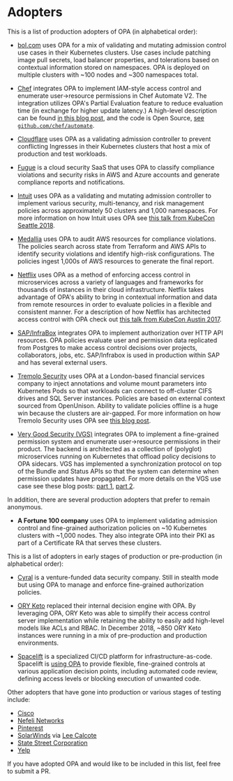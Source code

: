 # Adopters

This is a list of production adopters of OPA (in alphabetical order):

* [bol.com](https://www.bol.com/) uses OPA for a mix of
  validating and mutating admission control use cases in their
  Kubernetes clusters. Use cases include patching image pull secrets,
  load balancer properties, and tolerations based on contextual
  information stored on namespaces. OPA is deployed on multiple
  clusters with ~100 nodes and ~300 namespaces total.

* [Chef](https://www.chef.io/) integrates OPA to implement IAM-style
  access control and enumerate user->resource permissions in Chef
  Automate V2. The integration utilizes OPA's Partial Evaluation
  feature to reduce evaluation time (in exchange for higher update
  latency.) A high-level description can be found [in this blog
  post](https://blog.chef.io/2019/01/24/introducing-the-chef-automate-identity-access-management-version-two-iam-v2-beta/),
  and the code is Open Source, [see
  `github.com/chef/automate`](https://github.com/chef/automate/tree/master/components/authz-service).

* [Cloudflare](https://www.cloudflare.com/) uses OPA as a validating
  admission controller to prevent conflicting Ingresses in their
  Kubernetes clusters that host a mix of production and test
  workloads.

* [Fugue](https://fugue.co) is a cloud security SaaS that uses OPA to
  classify compliance violations and security risks in AWS and Azure
  accounts and generate compliance reports and notifications.

* [Intuit](https://www.intuit.com/company/) uses OPA as a validating
  and mutating admission controller to implement various security,
  multi-tenancy, and risk management policies across approximately 50
  clusters and 1,000 namespaces. For more information on how Intuit
  uses OPA see [this talk from KubeCon Seattle 2018](https://youtu.be/CDDsjMOtJ-c?t=980).

* [Medallia](https://www.medallia.com/) uses OPA to audit AWS
  resources for compliance violations. The policies search across
  state from Terraform and AWS APIs to identify security violations
  and identify high-risk configurations. The policies ingest 1,000s of
  AWS resources to generate the final report.

* [Netflix](https://www.netflix.com) uses OPA as a method of enforcing
  access control in microservices across a variety of languages and
  frameworks for thousands of instances in their cloud
  infrastructure. Netflix takes advantage of OPA's ability to bring in
  contextual information and data from remote resources in order to
  evaluate policies in a flexible and consistent manner. For a
  description of how Netflix has architected access control with OPA
  check out [this talk from KubeCon Austin 2017](https://www.youtube.com/watch?v=R6tUNpRpdnY).

* [SAP/InfraBox](https://github.com/SAP/Infrabox) integrates OPA to
  implement authorization over HTTP API resources. OPA policies
  evaluate user and permission data replicated from Postgres to make
  access control decisions over projects, collaborators, jobs,
  etc. SAP/Infrabox is used in production within SAP and has several
  external users.

* [Tremolo Security](https://www.tremolosecurity.com/) uses OPA at a
  London-based financial services company to inject annotations and
  volume mount parameters into Kubernetes Pods so that workloads can
  connect to off-cluster CIFS drives and SQL Server
  instances. Policies are based on external context sourced from
  OpenUnison. Ability to validate policies offline is a huge win
  because the clusters are air-gapped. For more information on how
  Tremolo Security uses OPA see [this blog post](https://www.tremolosecurity.com/beyond-rbac-in-openshift-open-policy-agent/).

* [Very Good Security (VGS)](https://www.vgs.io/) integrates OPA to
  implement a fine-grained permission system and enumerate
  user->resource permissions in their product. The backend is
  architected as a collection of (polyglot) microservices running on
  Kubernetes that offload policy decisions to OPA sidecars. VGS has
  implemented a synchronization protocol on top of the Bundle and
  Status APIs so that the system can determine when permission updates
  have propagated. For more details on the VGS use case see these blog posts:
  [part 1](https://blog.verygoodsecurity.com/posts/building-a-fine-grained-permission-system-in-a-distributed-environment),
  [part 2](https://blog.verygoodsecurity.com/posts/building-a-fine-grained-permissions-system-in-a-distributed-environment).

In addition, there are several production adopters that prefer to
remain anonymous.

* **A Fortune 100 company** uses OPA to implement validating admission
  control and fine-grained authorization policies on ~10 Kubernetes
  clusters with ~1,000 nodes. They also integrate OPA into their PKI
  as part of a Certificate RA that serves these clusters.

This is a list of adopters in early stages of production or
pre-production (in alphabetical order):

* [Cyral](https://www.cyral.com/) is a venture-funded data security
  company. Still in stealth mode but using OPA to manage and enforce
  fine-grained authorization policies.

* [ORY Keto](https://github.com/ory/keto) replaced their internal
  decision engine with OPA. By leveraging OPA, ORY Keto was able to
  simplify their access control server implementation while retaining
  the ability to easily add high-level models like ACLs and RBAC. In
  December 2018, ~850 ORY Keto instances were running in a mix of
  pre-production and production environments.

* [Spacelift](https://spacelift.io) is a specialized CI/CD platform
  for infrastructure-as-code. Spacelift is [using OPA](https://docs.spacelift.io/concepts/policy) to provide flexible,
  fine-grained controls at various application decision points, including
  automated code review, defining access levels or blocking execution of
  unwanted code.

Other adopters that have gone into production or various stages of
testing include:

* [Cisco](https://www.cisco.com/)
* [Nefeli Networks](https://nefeli.io)
* [Pinterest](https://www.pinterest.com/)
* [SolarWinds](https://www.solarwinds.com/) via [Lee Calcote](https://github.com/leecalcote)
* [State Street Corporation](http://www.statestreet.com/)
* [Yelp](https://www.yelp.com/)

If you have adopted OPA and would like to be included in this list,
feel free to submit a PR.
